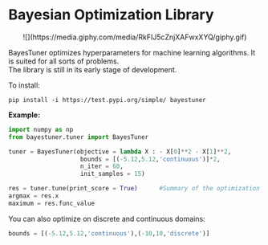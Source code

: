 # Bayesian Optimization Library

<p align="center">
    ![](https://media.giphy.com/media/RkFIJ5cZnjXAFwxXYQ/giphy.gif)
</p>

BayesTuner optimizes hyperparameters for machine learning algorithms.  It is suited for all sorts of problems.  
The library is still in its early stage of development.

To install:

```
pip install -i https://test.pypi.org/simple/ bayestuner
```

**Example:**

```python
import numpy as np
from bayestuner.tuner import BayesTuner

tuner = BayesTuner(objective = lambda X : - X[0]**2 - X[1]**2,
                    bounds = [(-5.12,5.12,'continuous')]*2,
                    n_iter = 60,
                    init_samples = 15)

res = tuner.tune(print_score = True)      #Summary of the optimization
argmax = res.x
maximum = res.func_value
```

You can also optimize on discrete and continuous domains:

```python
bounds = [(-5.12,5.12,'continuous'),(-10,10,'discrete')]
```
